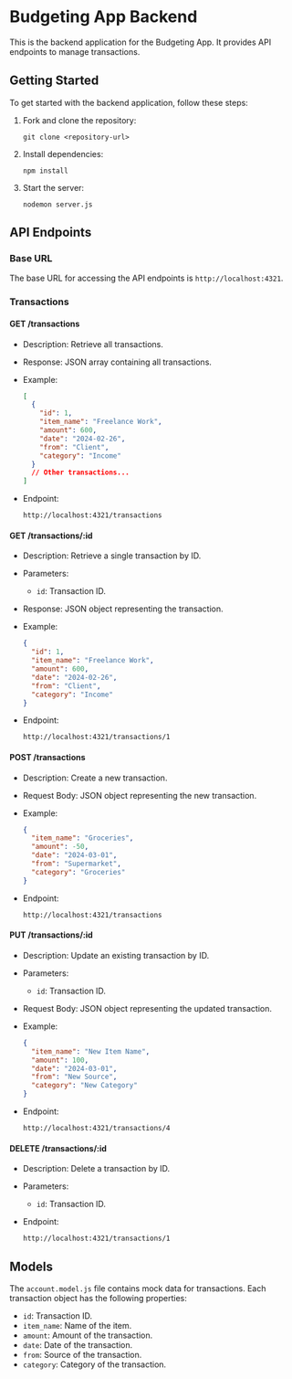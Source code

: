 # Budgeting App Backend

This is the backend application for the Budgeting App. It provides API endpoints to manage transactions.

## Getting Started

To get started with the backend application, follow these steps:

1. Fork and clone the repository:

   ```
   git clone <repository-url>
   ```

2. Install dependencies:

   ```
   npm install
   ```

3. Start the server:

   ```
   nodemon server.js
   ```

## API Endpoints

### Base URL

The base URL for accessing the API endpoints is `http://localhost:4321`.

### Transactions

#### GET /transactions

- Description: Retrieve all transactions.
- Response: JSON array containing all transactions.
- Example:

  ```json
  [
    {
      "id": 1,
      "item_name": "Freelance Work",
      "amount": 600,
      "date": "2024-02-26",
      "from": "Client",
      "category": "Income"
    }
    // Other transactions...
  ]
  ```

- Endpoint:

  ```
  http://localhost:4321/transactions
  ```

#### GET /transactions/:id

- Description: Retrieve a single transaction by ID.
- Parameters:
  - `id`: Transaction ID.
- Response: JSON object representing the transaction.
- Example:

  ```json
  {
    "id": 1,
    "item_name": "Freelance Work",
    "amount": 600,
    "date": "2024-02-26",
    "from": "Client",
    "category": "Income"
  }
  ```

- Endpoint:

  ```
  http://localhost:4321/transactions/1
  ```

#### POST /transactions

- Description: Create a new transaction.
- Request Body: JSON object representing the new transaction.
- Example:

  ```json
  {
    "item_name": "Groceries",
    "amount": -50,
    "date": "2024-03-01",
    "from": "Supermarket",
    "category": "Groceries"
  }
  ```

- Endpoint:

  ```
  http://localhost:4321/transactions
  ```

#### PUT /transactions/:id

- Description: Update an existing transaction by ID.
- Parameters:
  - `id`: Transaction ID.
- Request Body: JSON object representing the updated transaction.
- Example:

  ```json
  {
    "item_name": "New Item Name",
    "amount": 100,
    "date": "2024-03-01",
    "from": "New Source",
    "category": "New Category"
  }
  ```

- Endpoint:

  ```
  http://localhost:4321/transactions/4
  ```

#### DELETE /transactions/:id

- Description: Delete a transaction by ID.
- Parameters:

  - `id`: Transaction ID.

- Endpoint:

  ```
  http://localhost:4321/transactions/1
  ```

## Models

The `account.model.js` file contains mock data for transactions. Each transaction object has the following properties:

- `id`: Transaction ID.
- `item_name`: Name of the item.
- `amount`: Amount of the transaction.
- `date`: Date of the transaction.
- `from`: Source of the transaction.
- `category`: Category of the transaction.
